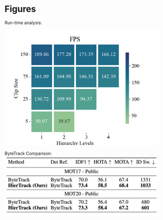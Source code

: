# Figures

Run-time analysis:


![Time Analysis](time_analysis.png)


ByteTrack Comparison:
![ByteTrack Comparison](ByteTrackComparison.png)
